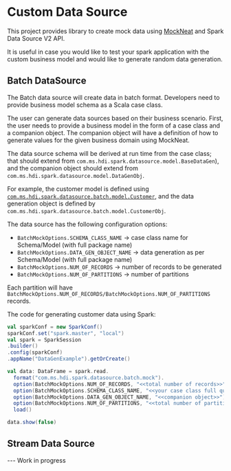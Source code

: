 # Custom Data Source
This project provides library to create mock data using [MockNeat](https://www.mockneat.com/) and Spark Data Source V2 API.

It is useful in case you would like to test your spark application with the custom business model and would like to generate random data generation.

## Batch DataSource

The Batch data source will create data in batch format. Developers need to provide business model schema as a Scala case class.

The user can generate data sources based on their business scenario. First, the user needs to provide a business model in the form of a case class and a companion object. The companion object will have a definition of how to generate values for the given business domain using MockNeat.

The data source schema will be derived at run time from the case class; that should extend from `com.ms.hdi.spark.datasource.model.BaseDataGen`), and the companion object should extend from `com.ms.hdi.spark.datasource.model.DataGenObj`.

For example, the customer model is defined using [`com.ms.hdi.spark.datasource.batch.model.Customer`](batchdatasource/src/main/scala/com/ms/hdi/spark/datasource/batch/model/Customer.scala), and the data generation object is defined by `com.ms.hdi.spark.datasource.batch.model.CustomerObj`.

The data source has the following configuration options:

- `BatchMockOptions.SCHEMA_CLASS_NAME` -> case class name for Schema/Model (with full package name)
- `BatchMockOptions.DATA_GEN_OBJECT_NAME` -> data generation as per Schema/Model (with full package name)
- `BatchMockOptions.NUM_OF_RECORDS` -> number of records to be generated
- `BatchMockOptions.NUM_OF_PARTITIONS` -> number of partitions

Each partition will have `BatchMockOptions.NUM_OF_RECORDS/BatchMockOptions.NUM_OF_PARTITIONS` records.

The code for generating customer data using Spark:

```scala
val sparkConf = new SparkConf()
sparkConf.set("spark.master", "local")
val spark = SparkSession
.builder()
.config(sparkConf)
.appName("DataGenExample").getOrCreate()

val data: DataFrame = spark.read.
  format("com.ms.hdi.spark.datasource.batch.mock").
  option(BatchMockOptions.NUM_OF_RECORDS, "<<total number of records>>").
  option(BatchMockOptions.SCHEMA_CLASS_NAME, "<<your case class full qualified name>>").
  option(BatchMockOptions.DATA_GEN_OBJECT_NAME, "<<companion object>>").
  option(BatchMockOptions.NUM_OF_PARTITIONS, "<<total number of partitions>>").
  load()

data.show(false)
```



## Stream Data Source

--- Work in progress